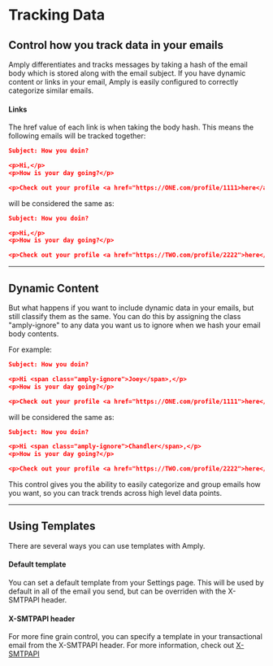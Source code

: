 # Tracking Data

## Control how you track data in your emails

Amply differentiates and tracks messages by taking a hash of the email body which is stored along with the email subject. If you have dynamic content or links in your email, Amply is easily configured to correctly categorize similar emails.

#### Links

The href value of each link is when taking the body hash. This means the following emails will be tracked together:

```json
Subject: How you doin?

<p>Hi,</p>
<p>How is your day going?</p>

<p>Check out your profile <a href="https://ONE.com/profile/1111>here</a>.</p>
```


will be considered the same as:

```json
Subject: How you doin?

<p>Hi,</p>
<p>How is your day going?</p>

<p>Check out your profile <a href="https://TWO.com/profile/2222">here</a>.</p>
```
****

## Dynamic Content

But what happens if you want to include dynamic data in your emails, but still classify them as the same. You can do this by assigning the class "amply-ignore" to any data you want us to ignore when we hash your email body contents.

For example:

```json
Subject: How you doin?

<p>Hi <span class="amply-ignore">Joey</span>,</p>
<p>How is your day going?</p>

<p>Check out your profile <a href="https://ONE.com/profile/1111">here</a>.</p>
```


will be considered the same as:

```json
Subject: How you doin?

<p>Hi <span class="amply-ignore">Chandler</span>,</p>
<p>How is your day going?</p>

<p>Check out your profile <a href="https://TWO.com/profile/2222">here</a>.</p>
```

This control gives you the ability to easily categorize and group emails how you want, so you can track trends across high level data points.

****

## Using Templates

There are several ways you can use templates with Amply.

#### Default template

You can set a default template from your Settings page. This will be used by default in all of the email you send, but can be overriden with the X-SMTPAPI header.

#### X-SMTPAPI header

For more fine grain control, you can specify a template in your transactional email from the X-SMTPAPI header. For more information, check out [X-SMTPAPI](../../docs/X-SMTPAPI/X-SMTPAPIHeader.md)
